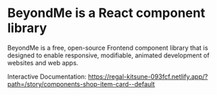 # BeyondMe is a React component library 

BeyondMe is a free, open-source Frontend component library that is designed to enable responsive,
modifiable, animated development of websites and web apps.

Interactive Documentation: https://regal-kitsune-093fcf.netlify.app/?path=/story/components-shop-item-card--default 
